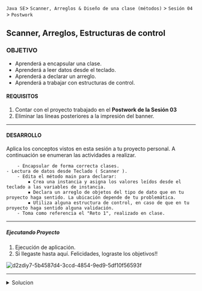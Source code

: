
`Java SE`> `Scanner, Arreglos & Diseño de una clase (métodos)` > `Sesión 04` > `Postwork`

## Scanner, Arreglos, Estructuras de control

### OBJETIVO

- Aprenderá a encapsular una clase.
- Aprenderá a leer datos desde el teclado.
- Aprenderá a declarar un arreglo.
- Aprenderá a trabajar con estructuras de control.

#### REQUISITOS

1. Contar con el proyecto trabajado en el <b>Postwork de la Sesión 03</b>
2. Eliminar las líneas posteriores a la impresión del banner.

<hr>

#### DESARROLLO

Aplica los conceptos vistos en esta sesión a tu proyecto personal. A continuación se enumeran las actividades a realizar.
      
        - Encapsular de forma correcta clases.
	- Lectura de datos desde Teclado ( Scanner ).
        - Edita el método main para declarar:
            ▪ Crea una instancia y asigna los valores leídos desde el teclado a las variables de instancia.
            ▪ Declara un arreglo de objetos del tipo de dato que en tu proyecto haga sentido. La ubicación depende de tu problemática.
            ▪ Utiliza alguna estructura de control, en caso de que en tu proyecto haga sentido alguna validación.
        - Toma como referencia el "Reto 1", realizado en clase.
        
<hr>

##### Ejecutando Proyecto

1. Ejecución de aplicación. 
2. Si llegaste hasta aquí. Felicidades, lograste los objetivos!!

![d2zdiy7-5b4587d4-3ccd-4854-9ed9-5df10f56593f](https://user-images.githubusercontent.com/56565204/67229369-ca235000-f400-11e9-9c31-ca19d9283269.png)

<hr>

<details>
	<summary>Solucion</summary>
	<p> 1. Lectura desde el teclado, de los datos que serán utilizados para incializar una instancia. </p>
	<p> 2. Creación de instancia y asignación de los valores leídos en el punto anterior..</p>
        <p> 3. Declaración de un arreglo de objetos, la ubicación y tipo dependen de tu problemática.. </p>
        <p> 4. Imprime un mensaje, que indique éxito o no en la creación de e incialización de la instancia. </p>
	<p> 5. Ejecutar Proyecto </p>
</details> 
